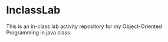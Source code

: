 # InclassLab
This is an in-class lab activity repository for my Object-Oriented Programming in java class
